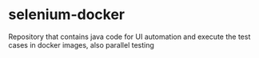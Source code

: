 # selenium-docker
Repository that contains java code for UI automation and execute the test cases in docker images, also parallel testing
